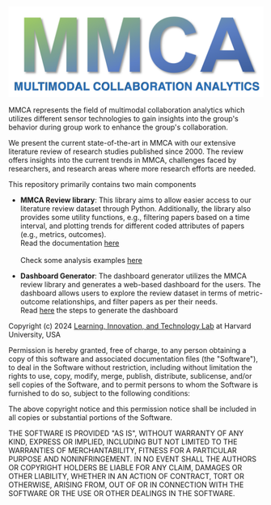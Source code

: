 ![](figures/logo.png)

MMCA represents the field of multimodal collaboration analytics which utilizes different sensor technologies to gain insights into the group's behavior during group work to enhance the group's collaboration.

We present the current state-of-the-art in MMCA with our extensive literature review of research studies published since 2000. The review offers insights into the current trends in MMCA, challenges faced by researchers, and research areas where more research efforts are needed. 

This repository primarily contains two main components

* **MMCA Review library**: This library aims to allow easier access to our literature review dataset through Python. Additionally, the library also provides some utility functions, e.g., filtering papers based on a time interval, and plotting trends for different coded attributes of papers (e.g., metrics, outcomes). <br/> Read the documentation [here](https://github.com/hgse-schneider/mmca-visualizations/blob/main/MMCA_library.md) <br/><br/> Check some analysis examples [here](https://github.com/hgse-schneider/mmca-visualizations/blob/main/source_codes/Trends.ipynb)

* **Dashboard Generator**: The dashboard generator utilizes the MMCA review library and generates a web-based dashboard for the users. The dashboard allows users to explore the review dataset in terms of metric-outcome relationships, and filter papers as per their needs. <br/> Read [here](https://github.com/hgse-schneider/mmca-visualizations/blob/main/Dashboard.md) the steps to generate the dashboard

Copyright (c) 2024 [Learning, Innovation, and Technology Lab](https://lit.gse.harvard.edu/) at Harvard University, USA

Permission is hereby granted, free of charge, to any person obtaining a copy
of this software and associated documentation files (the "Software"), to deal
in the Software without restriction, including without limitation the rights
to use, copy, modify, merge, publish, distribute, sublicense, and/or sell
copies of the Software, and to permit persons to whom the Software is
furnished to do so, subject to the following conditions:

The above copyright notice and this permission notice shall be included in all
copies or substantial portions of the Software.

THE SOFTWARE IS PROVIDED "AS IS", WITHOUT WARRANTY OF ANY KIND, EXPRESS OR
IMPLIED, INCLUDING BUT NOT LIMITED TO THE WARRANTIES OF MERCHANTABILITY,
FITNESS FOR A PARTICULAR PURPOSE AND NONINFRINGEMENT. IN NO EVENT SHALL THE
AUTHORS OR COPYRIGHT HOLDERS BE LIABLE FOR ANY CLAIM, DAMAGES OR OTHER
LIABILITY, WHETHER IN AN ACTION OF CONTRACT, TORT OR OTHERWISE, ARISING FROM,
OUT OF OR IN CONNECTION WITH THE SOFTWARE OR THE USE OR OTHER DEALINGS IN THE
SOFTWARE.
